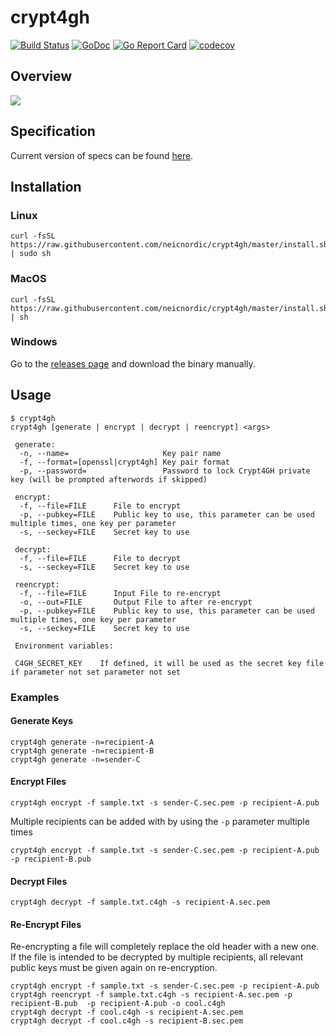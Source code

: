 # crypt4gh
[![Build Status](https://github.com/neicnordic/crypt4gh/workflows/Go/badge.svg)](https://github.com/neicnordic/crypt4gh/actions)
[![GoDoc](https://godoc.org/github.com/neicnordic/crypt4gh?status.svg)](https://pkg.go.dev/github.com/neicnordic/crypt4gh?tab=subdirectories)
[![Go Report Card](https://goreportcard.com/badge/github.com/neicnordic/crypt4gh)](https://goreportcard.com/report/github.com/neicnordic/crypt4gh)
[![codecov](https://codecov.io/gh/neicnordic/crypt4gh/branch/master/graph/badge.svg)](https://codecov.io/gh/neicnordic/crypt4gh)

## Overview
![](https://www.ga4gh.org/wp-content/uploads/Crypt4GH_comic.png)

## Specification
Current version of specs can be found [here](http://samtools.github.io/hts-specs/crypt4gh.pdf).

## Installation

### Linux
```
curl -fsSL https://raw.githubusercontent.com/neicnordic/crypt4gh/master/install.sh | sudo sh
```

### MacOS
```
curl -fsSL https://raw.githubusercontent.com/neicnordic/crypt4gh/master/install.sh | sh
```

### Windows
Go to the [releases page](https://github.com/neicnordic/crypt4gh/releases) and download the binary manually.

## Usage
```
$ crypt4gh
crypt4gh [generate | encrypt | decrypt | reencrypt] <args>

 generate:
  -n, --name=                     Key pair name
  -f, --format=[openssl|crypt4gh] Key pair format
  -p, --password=                 Password to lock Crypt4GH private key (will be prompted afterwords if skipped)

 encrypt:
  -f, --file=FILE      File to encrypt
  -p, --pubkey=FILE    Public key to use, this parameter can be used multiple times, one key per parameter
  -s, --seckey=FILE    Secret key to use

 decrypt:
  -f, --file=FILE      File to decrypt
  -s, --seckey=FILE    Secret key to use

 reencrypt:
  -f, --file=FILE      Input File to re-encrypt
  -o, --out=FILE       Output File to after re-encrypt
  -p, --pubkey=FILE    Public key to use, this parameter can be used multiple times, one key per parameter
  -s, --seckey=FILE    Secret key to use

 Environment variables:

 C4GH_SECRET_KEY	If defined, it will be used as the secret key file if parameter not set parameter not set
```

### Examples

#### Generate Keys
```
crypt4gh generate -n=recipient-A
crypt4gh generate -n=recipient-B
crypt4gh generate -n=sender-C
```

#### Encrypt Files

```
crypt4gh encrypt -f sample.txt -s sender-C.sec.pem -p recipient-A.pub
```
Multiple recipients can be added with by using the `-p` parameter multiple times
```
crypt4gh encrypt -f sample.txt -s sender-C.sec.pem -p recipient-A.pub -p recipient-B.pub
```
#### Decrypt Files

```
crypt4gh decrypt -f sample.txt.c4gh -s recipient-A.sec.pem
```

#### Re-Encrypt Files
Re-encrypting a file will completely replace the old header with a new one. If the file is intended to be decrypted by multiple recipients, all relevant public keys must be given again on re-encryption.
```
crypt4gh encrypt -f sample.txt -s sender-C.sec.pem -p recipient-A.pub
crypt4gh reencrypt -f sample.txt.c4gh -s recipient-A.sec.pem -p recipient-B.pub  -p recipient-A.pub -o cool.c4gh
crypt4gh decrypt -f cool.c4gh -s recipient-A.sec.pem
crypt4gh decrypt -f cool.c4gh -s recipient-B.sec.pem
```
